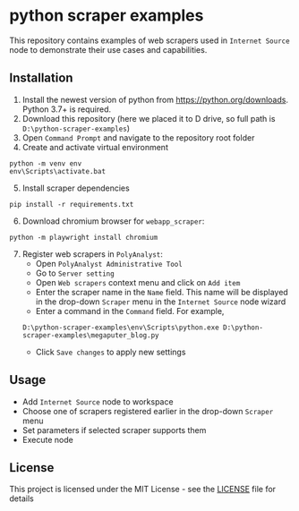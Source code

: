 # python scraper examples

This repository contains examples of web scrapers used in `Internet Source` node to demonstrate their use cases and capabilities.

## Installation

1. Install the newest version of python from https://python.org/downloads. Python 3.7+ is required.
2. Download this repository (here we placed it to D drive, so full path is `D:\python-scraper-examples`)
3. Open `Command Prompt` and navigate to the repository root folder
4. Create and activate virtual environment
```commandline
python -m venv env
env\Scripts\activate.bat
```
5. Install scraper dependencies
```commandline
pip install -r requirements.txt
```
6. Download chromium browser for `webapp_scraper`:
```commandline
python -m playwright install chromium
```
7. Register web scrapers in `PolyAnalyst`:
   - Open `PolyAnalyst Administrative Tool`
   - Go to `Server setting`
   - Open `Web scrapers` context menu and click on `Add item`
   - Enter the scraper name in the `Name` field. This name will be displayed in the drop-down `Scraper` menu in the `Internet Source` node wizard
   - Enter a command in the `Command` field. For example, 
   ```commandline
   D:\python-scraper-examples\env\Scripts\python.exe D:\python-scraper-examples\megaputer_blog.py
   ```
   - Click `Save changes` to apply new settings

## Usage

- Add `Internet Source` node to workspace
- Choose one of scrapers registered earlier in the drop-down `Scraper` menu
- Set parameters if selected scraper supports them
- Execute node

## License

This project is licensed under the MIT License - see the [LICENSE](LICENSE) file for details
